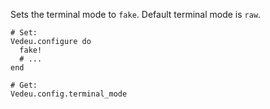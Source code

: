 Sets the terminal mode to `fake`. Default terminal mode is `raw`.

    # Set:
    Vedeu.configure do
      fake!
      # ...
    end

    # Get:
    Vedeu.config.terminal_mode
